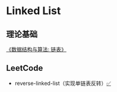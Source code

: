 # Linked List

## 理论基础

[《数据结构与算法: 链表》](https://debugtalk.com/post/algorithm-linked-list/)

## LeetCode

- reverse-linked-list（实现单链表反转）[✅](206.reverse-linked-list.py)

